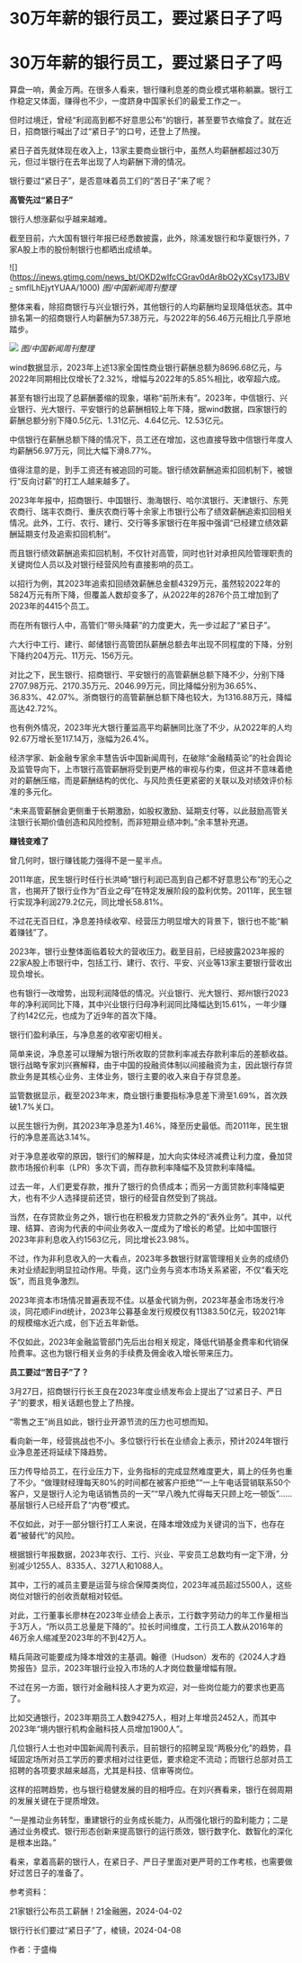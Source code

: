 # 30万年薪的银行员工，要过紧日子了吗

# 30万年薪的银行员工，要过紧日子了吗

算盘一响，黄金万两。在很多人看来，银行赚利息差的商业模式堪称躺赢。银行工作稳定又体面，赚得也不少，一度跻身中国家长们的最爱工作之一。

但时过境迁，曾经“利润高到都不好意思公布”的银行，甚至要节衣缩食了。就在近日，招商银行喊出了过“紧日子”的口号，还登上了热搜。

紧日子首先就体现在收入上，13家主要商业银行中，虽然人均薪酬都超过30万元，但过半银行在去年出现了人均薪酬下滑的情况。

银行要过“紧日子”，是否意味着员工们的“苦日子”来了呢？

**高管先过“紧日子”**

银行人想涨薪似乎越来越难。

截至目前，六大国有银行年报已经悉数披露，此外，除浦发银行和华夏银行外，7家A股上市的股份制银行也都晒出成绩单。

![](https://inews.gtimg.com/news_bt/OKD2wIfcCGrav0dAr8bO2yXCsy173JBV-
smfILhEjytYUAA/1000) _图/中国新闻周刊整理_

整体来看，除招商银行与兴业银行外，其他银行的人均薪酬均呈现降低状态。其中排名第一的招商银行人均薪酬为57.38万元，与2022年的56.46万元相比几乎原地踏步。

![](https://inews.gtimg.com/news_bt/OIgu4DR5XNstTKT6QyujOHmcBlj4g5zz3tpuryTT90R38AA/1000)
_图/中国新闻周刊整理_

wind数据显示，2023年上述13家全国性商业银行薪酬总额为8696.68亿元，与2022年同期相比仅增长了2.32%，增幅与2022年的5.85%相比，收窄超六成。

甚至有银行出现了总薪酬萎缩的现象，堪称“前所未有”。2023年，中信银行、兴业银行、光大银行、平安银行的总薪酬相较上年下降，据wind数据，四家银行的薪酬总额分别下降0.5亿元、1.31亿元、4.64亿元、12.53亿元。

中信银行在薪酬总额下降的情况下，员工还在增加，这也直接导致中信银行年度人均薪酬56.97万元，同比大幅下滑8.77%。

值得注意的是，到手工资还有被追回的可能。银行绩效薪酬追索扣回机制下，被银行“反向讨薪”的打工人越来越多了。

2023年年报中，招商银行、中国银行、渤海银行、哈尔滨银行、天津银行、东莞农商行、瑞丰农商行、重庆农商行等十余家上市银行公布了绩效薪酬追索扣回相关情况。此外，工行、农行、建行、交行等多家银行在年报中强调“已经建立绩效薪酬延期支付及追索扣回机制”。

而且银行绩效薪酬追索扣回机制，不仅针对高管，同时也针对承担风险管理职责的关键岗位人员以及对银行经营风险有直接影响的员工。

以招行为例，其2023年追索扣回绩效薪酬总金额4329万元，虽然较2022年的5824万元有所下降，但覆盖人数却变多了，从2022年的2876个员工增加到了2023年的4415个员工。

而在所有银行人中，高管们“带头降薪”的力度更大，先一步过起了“紧日子”。

六大行中工行、建行、邮储银行高管团队薪酬总额去年出现不同程度的下降，分别下降约204万元、11万元、156万元。

对比之下，民生银行、招商银行、平安银行的高管薪酬总额下降不少，分别下降2707.98万元、2170.35万元、2046.99万元，同比降幅分别为36.65%、36.83%、42.07%。浙商银行的高管薪酬总额下降也较大，为1316.88万元，降幅高达42.72%。

也有例外情况，2023年光大银行董监高平均薪酬同比涨了不少，从2022年的人均92.67万增长至117.14万，涨幅为26.4%。

经济学家、新金融专家余丰慧告诉中国新闻周刊，在破除“金融精英论”的社会舆论及监管导向下，上市银行高管薪酬将受到更严格的审视与约束，但这并不意味着绝对的薪酬压缩，而是薪酬结构的优化、与风险责任更紧密的关联以及对绩效评价标准的多元化。

“未来高管薪酬会更侧重于长期激励，如股权激励、延期支付等，以此鼓励高管关注银行长期价值创造和风险控制，而非短期业绩冲刺。”余丰慧补充道。

**赚钱变难了**

曾几何时，银行赚钱能力强得不是一星半点。

2011年底，民生银行时任行长洪崎“银行利润已高到自己都不好意思公布”的无心之言，也揭开了银行业作为“百业之母”在特定发展阶段的盈利优势。2011年，民生银行实现净利润279.2亿元，同比增长58.81%。

不过花无百日红，净息差持续收窄、经营压力明显增大的背景下，银行也不能“躺着赚钱”了。

2023年，银行业整体面临着较大的营收压力。截至目前，已经披露2023年报的22家A股上市银行中，包括工行、建行、农行、平安、兴业等13家主要银行营收出现负增长。

也有银行一改增势，出现利润降低的情况。兴业银行、光大银行、郑州银行2023年的净利润同比下降，其中兴业银行归母净利润同比降幅达到15.61%，一年少赚了约142亿元，也成为了近9年的首次下降。

银行们盈利承压，与净息差的收窄密切相关。

简单来说，净息差可以理解为银行所收取的贷款利率减去存款利率后的差额收益。银行战略专家刘兴赛解释，由于中国的投融资体制以间接融资为主，因此银行存贷款业务是其核心业务、主体业务，银行主要的收入来自于存贷息差。

监管数据显示，截至2023年末，商业银行重要指标净息差下滑至1.69%，首次跌破1.7%关口。

以民生银行为例，其2023年净息差为1.46%，降至历史最低。而2011年，民生银行的净息差高达3.14%。

对于净息差收窄的原因，银行们的解释是，加大向实体经济减费让利力度，叠加贷款市场报价利率（LPR）多次下调，而存款利率降幅不及贷款利率降幅。

过去一年，人们更爱存款，推升了银行的负债成本；而另一方面贷款利率降幅更大，也有不少人选择提前还贷，银行的经营自然受到了挑战。

当然，在存贷款业务之外，银行也在积极发力贷款之外的“表外业务”。其中，以代理、结算、咨询为代表的中间业务收入一度成为了增长的希望。比如中国银行2023年非利息收入约1563亿元，同比增长23.98%。

不过，作为非利息收入的一大看点，2023年多数银行财富管理相关业务的成绩仍未对业绩起到明显拉动作用。毕竟，这门业务与资本市场关系紧密，不仅“看天吃饭”，而且竞争激烈。

2023年资本市场情况普遍表现不佳。以基金代销为例，2023年基金市场发行冷淡，同花顺iFind统计，2023年公募基金发行规模仅有11383.50亿元，较2021年的规模缩水近六成，创下近五年新低。

不仅如此，2023年金融监管部门先后出台相关规定，降低代销基金费率和代销保险费率。这也为银行相关业务的手续费及佣金收入增长带来压力。

**员工要过“苦日子”了？**

3月27日，招商银行行长王良在2023年度业绩发布会上提出了“过紧日子、严日子”的要求，相关话题也登上了热搜。

“零售之王”尚且如此，银行业开源节流的压力也可想而知。

看向新一年，经营挑战也不小。多位银行行长在业绩会上表示，预计2024年银行业净息差还将延续下降趋势。

压力传导给员工，在行业压力下，业务指标的完成显然难度更大，肩上的任务也重了不少。“做理财经理每天80%的时间都在被客户拒绝”“一上午电话营销联系50个客户，又是银行人沦为电话销售员的一天”“早八晚九忙得每天只顾上吃一顿饭”……基层银行人已经开启了“内卷”模式。

不仅如此，对于一部分银行打工人来说，在降本增效成为关键词的当下，也存在着“被替代”的风险。

根据银行年报数据，2023年农行、工行、兴业、平安员工总数均有一定下滑，分别减少1255人、8335人、3271人和1088人。

其中，工行的减员主要是运营与综合保障类岗位，2023年减员超过5500人，这些岗位对银行的创收贡献相对较低。

对此，工行董事长廖林在2023年业绩会上表示，工行数字劳动力的年工作量相当于3万人，“所以员工总量是下降的”。拉长时间维度，工行员工人数从2016年的46万余人缩减至2023年的不到42万人。

精兵简政可能要成为降本增效的主基调。翰德（Hudson）发布的《2024人才趋势报告》显示，2023年银行业投入市场的人才岗位数量增幅有限。

不过在另一方面，银行对金融科技人才更为欢迎，对一些岗位能力的要求也更高了。

比如交通银行，2023年期员工人数94275人，相对上年增员2452人，而其中2023年“境内银行机构金融科技人员增加1900人”。

几位银行人士也对中国新闻周刊表示，目前银行的招聘呈现“两极分化”的趋势，县域固定场所对员工学历的要求相对过往更低，要求稳定不流动；而银行总部对员工招聘的各项要求越来越高，尤其是科技、信审等岗位。

这样的招聘趋势，也与银行稳健发展的目的相呼应。在刘兴赛看来，银行在弱周期的发展关键在于提质增效。

“一是推动业务转型，重建银行的业务成长能力，从而强化银行的盈利能力；二是通过业务模式、银行形态创新来提高银行的运行质效，银行数字化、数智化的深化是根本出路。”

看来，拿着高薪的银行人，在紧日子、严日子里面对更严苛的工作考核，也需要做好过苦日子的准备了。

参考资料：

21家银行公布员工薪酬！21金融圈，2024-04-02

银行行长们要过“紧日子”了，棱镜，2024-04-08

作者：于盛梅

